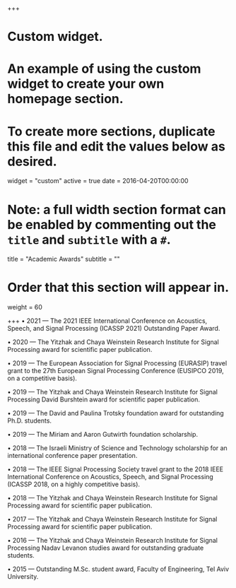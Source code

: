 +++
# Custom widget.
# An example of using the custom widget to create your own homepage section.
# To create more sections, duplicate this file and edit the values below as desired.
widget = "custom"
active = true
date = 2016-04-20T00:00:00

# Note: a full width section format can be enabled by commenting out the `title` and `subtitle` with a `#`.
title = "Academic Awards"
subtitle = ""

# Order that this section will appear in.
weight = 60

+++
• 2021 — The 2021 IEEE International Conference on Acoustics, Speech, and Signal Processing (ICASSP 2021) Outstanding Paper Award.

• 2020 — The Yitzhak and Chaya Weinstein Research Institute for Signal Processing award for scientific paper publication.

• 2019 — The European Association for Signal Processing (EURASIP) travel grant to the 27th European Signal Processing Conference (EUSIPCO 2019, on a competitive basis).

• 2019 — The Yitzhak and Chaya Weinstein Research Institute for Signal Processing David Burshtein award for scientific paper publication.

• 2019 — The David and Paulina Trotsky foundation award for outstanding Ph.D. students.

• 2019 — The Miriam and Aaron Gutwirth foundation scholarship.

• 2018 — The Israeli Ministry of Science and Technology scholarship for an international conference paper presentation.

• 2018 — The IEEE Signal Processing Society travel grant to the 2018 IEEE International Conference on Acoustics, Speech, and Signal Processing (ICASSP 2018, on a highly competitive basis).

• 2018 — The Yitzhak and Chaya Weinstein Research Institute for Signal Processing award for scientific paper publication.

• 2017 — The Yitzhak and Chaya Weinstein Research Institute for Signal Processing award for scientific paper publication.

• 2016 — The Yitzhak and Chaya Weinstein Research Institute for Signal Processing Nadav Levanon studies award for outstanding graduate students.

• 2015 — Outstanding M.Sc. student award, Faculty of Engineering, Tel Aviv University.
